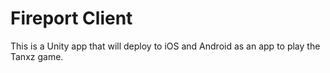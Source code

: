 # Fireport Client
This is a Unity app that will deploy to iOS and Android as an app to play the Tanxz game.
